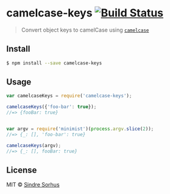 # camelcase-keys [![Build Status](https://travis-ci.org/sindresorhus/camelcase-keys.svg?branch=master)](https://travis-ci.org/sindresorhus/camelcase-keys)

> Convert object keys to camelCase using [`camelcase`](https://github.com/sindresorhus/camelcase)


## Install

```sh
$ npm install --save camelcase-keys
```


## Usage

```js
var camelcaseKeys = require('camelcase-keys');

camelcaseKeys({'foo-bar': true});
//=> {fooBar: true}


var argv = require('minimist')(process.argv.slice(2));
//=> {_: [], 'foo-bar': true}

camelcaseKeys(argv);
//=> {_: [], fooBar: true}
```


## License

MIT © [Sindre Sorhus](https://sindresorhus.com)
